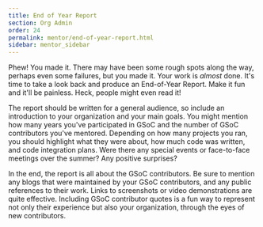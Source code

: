 ```yaml
---
title: End of Year Report
section: Org Admin
order: 24
permalink: mentor/end-of-year-report.html
sidebar: mentor_sidebar
---
```


Phew! You made it. There may have been some rough spots along the way, perhaps even some failures, but you made it. Your work is *almost* done. It's time to take a look back and produce an End-of-Year Report. Make it fun and it'll be painless. Heck, people might even read it!

The report should be written for a general audience, so include an introduction to your organization and your main goals. You might mention how many years you've participated in GSoC and the number of GSoC contributors you've mentored. Depending on how many projects you ran, you should highlight what they were about, how much code was written, and code integration plans. Were there any special events or face-to-face meetings over the summer? Any positive surprises?

In the end, the report is all about the GSoC contributors. Be sure to mention any blogs that were maintained by your GSoC contributors, and any public references to their work. Links to screenshots or video demonstrations are quite effective. Including GSoC contributor quotes is a fun way to represent not only their experience but also your organization, through the eyes of new contributors.
